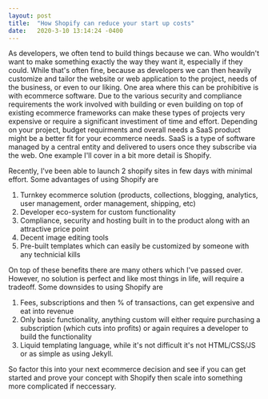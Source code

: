 ```yaml
---
layout: post
title:  "How Shopify can reduce your start up costs"
date:   2020-3-10 13:14:24 -0400
---
```


As developers, we often tend to build things because we can. Who wouldn't want to make something exactly the way they want it, especially if they could. While that's often fine, because as developers we can then heavily customize and tailor the website or web application to the project, needs of the business, or even to our liking. One area where this can be prohibitive is with ecommerce software. Due to the various security and compliance requirements the work involved with building or even building on top of existing ecommerce frameworks can make these types of projects very expensive or require a significant investiment of time and effort. Depending on your project, budget requirments and overall needs a SaaS product might be a better fit for your ecommerce needs. SaaS is a type of software managed by a central entity and delivered to users once they subscribe via the web. One example I'll cover in a bit more detail is Shopify.

Recently, I've been able to launch 2 shopify sites in few days with minimal effort. Some advantages of using Shopify are

1. Turnkey ecommerce solution (products, collections, blogging, analytics, user management, order management, shipping, etc)
2. Developer eco-system for custom functionality
3. Compliance, security and hosting built in to the product along with an attractive price point
4. Decent image editing tools
5. Pre-built templates which can easily be customized by someone with any technicial kills

On top of these benefits there are many others which I've passed over. However, no solution is perfect and like most things in life, will require a tradeoff. Some downsides to using Shopify are

1. Fees, subscriptions and then % of transactions, can get expensive and eat into revenue 
2. Only basic functionality, anything custom will either require purchasing a subscription (which cuts into profits) or again requires a developer to build the functionality
3. Liquid templating language, while it's not difficult it's not HTML/CSS/JS or as simple as using Jekyll.

So factor this into your next ecommerce decision and see if you can get started and prove your concept with Shopify then scale into something more complicated if neccessary.


